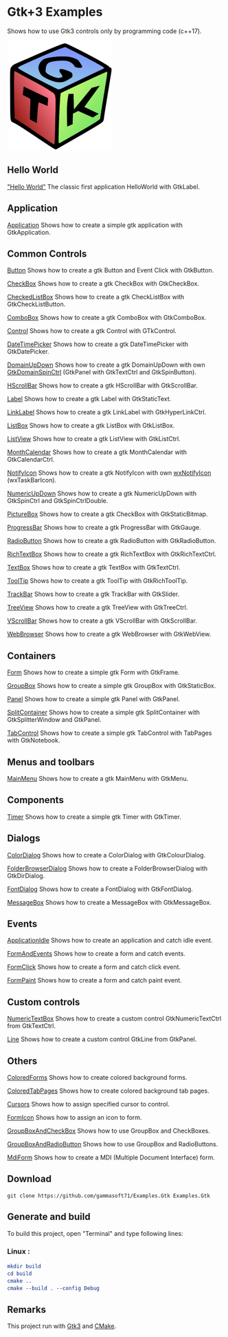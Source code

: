 # Gtk+3 Examples

Shows how to use Gtk3 controls only by programming code (c++17).

[![gtk](docs/Pictures/gtk_header.png)](https://gammasoft71.wixsite.com/gammasoft/gtk)

## Hello World

["Hello World"](src/HelloWorld/HelloWorld) The classic first application HelloWorld with GtkLabel.

## Application

[Application](src/Application/Application) Shows how to create a simple gtk application with GtkApplication.

## Common Controls

[Button](src/CommonControls/Button) Shows how to create a gtk Button and Event Click with GtkButton.

[CheckBox](src/CommonControls/CheckBox) Shows how to create a gtk CheckBox with GtkCheckBox.

[CheckedListBox](src/CommonControls/CheckedListBox) Shows how to create a gtk CheckListBox with GtkCheckListButton.

[ComboBox](src/CommonControls/ComboBox) Shows how to create a gtk ComboBox with GtkComboBox.

[Control](src/CommonControls/Control) Shows how to create a gtk Control with GTkControl.

[DateTimePicker](src/CommonControls/DateTimePicker) Shows how to create a gtk DateTimePicker with GtkDatePicker.

[DomainUpDown](src/CommonControls/DomainUpDown) Shows how to create a gtk DomainUpDown with own [GtkDomainSpinCtrl](src/CommonControls/DomainUpDown/GTkDomainSpinCtrl.h) (GtkPanel with GtkTextCtrl and GtkSpinButton).

[HScrollBar](src/CommonControls/HScrollBar) Shows how to create a gtk HScrollBar with GtkScrollBar.

[Label](src/CommonControls/Label) Shows how to create a gtk Label with GtkStaticText.

[LinkLabel](src/CommonControls/LinkLabel) Shows how to create a gtk LinkLabel with GtkHyperLinkCtrl.

[ListBox](src/CommonControls/ListBox) Shows how to create a gtk ListBox with GtkListBox.

[ListView](src/CommonControls/ListView) Shows how to create a gtk ListView with GtkListCtrl.

[MonthCalendar](src/CommonControls/MonthCalendar) Shows how to create a gtk MonthCalendar with GtkCalendarCtrl.

[NotifyIcon](src/CommonControls/NotifyIcon) Shows how to create a gtk NotifyIcon with own [wxNotifyIcon](src/CommonControls/NotifyIcon/wxNotifyIcon.h) (wxTaskBarIcon).

[NumericUpDown](src/CommonControls/NumericUpDown) Shows how to create a gtk NumericUpDown with GtkSpinCtrl and GtkSpinCtrlDouble.

[PictureBox](src/CommonControls/PictureBox) Shows how to create a gtk CheckBox with GtkStaticBitmap.

[ProgressBar](src/CommonControls/ProgressBar) Shows how to create a gtk ProgressBar with GtkGauge.

[RadioButton](src/CommonControls/RadioButton) Shows how to create a gtk RadioButton with GtkRadioButton.

[RichTextBox](src/CommonControls/RichTextBox) Shows how to create a gtk RichTextBox with GtkRichTextCtrl.

[TextBox](src/CommonControls/TextBox) Shows how to create a gtk TextBox with GtkTextCtrl.

[ToolTip](src/CommonControls/ToolTip) Shows how to create a gtk ToolTip with GtkRichToolTip.

[TrackBar](src/CommonControls/TrackBar) Shows how to create a gtk TrackBar with GtkSlider.

[TreeView](src/CommonControls/TreeView) Shows how to create a gtk TreeView with GtkTreeCtrl.

[VScrollBar](src/CommonControls/VScrollBar) Shows how to create a gtk VScrollBar with GtkScrollBar.

[WebBrowser](src/CommonControls/WebBrowser) Shows how to create a gtk WebBrowser with GtkWebView.

## Containers

[Form](src/Containers/Form) Shows how to create a simple gtk Form with GtkFrame.

[GroupBox](src/Containers/GroupBox) Shows how to create a simple gtk GroupBox with GtkStaticBox.

[Panel](src/Containers/Panel) Shows how to create a simple gtk Panel with GtkPanel.

[SplitContainer](src/Containers/SplitContainer) Shows how to create a simple gtk SplitContainer with GtkSplitterWindow and GtkPanel.

[TabControl](src/Containers/TabControl) Shows how to create a simple gtk TabControl with TabPages with GtkNotebook.

## Menus and toolbars

[MainMenu](src/MenusAndToolbars/MainMenu) Shows how to create a gtk MainMenu with GtkMenu.

## Components

[Timer](src/Components/Timer) Shows how to create a simple gtk Timer with GtkTimer.

## Dialogs

[ColorDialog](src/Dialogs/ColorDialog) Shows how to create a ColorDialog with GtkColourDialog.

[FolderBrowserDialog](src/Dialogs/FolderBrowserDialog) Shows how to create a FolderBrowserDialog with GtkDirDialog.

[FontDialog](src/Dialogs/FontDialog) Shows how to create a FontDialog with GtkFontDialog.

[MessageBox](src/Dialogs/MessageBox) Shows how to create a MessageBox with GtkMessageBox.

## Events

[ApplicationIdle](src/Application/ApplicationIdle) Shows how to create an application and catch idle event.

[FormAndEvents](src/Events/FormAndEvents) Shows how to create a form and catch events.

[FormClick](src/Events/FormClick) Shows how to create a form and catch click event.

[FormPaint](src/Others/FormPaint) Shows how to create a form and catch paint event.

## Custom controls

[NumericTextBox](src/CustomControls/NumericTextBox) Shows how to create a custom control GtkNumericTextCtrl from GtkTextCtrl.

[Line](src/Others/Line) Shows how to create a custom control GtkLine from GtkPanel.

## Others

[ColoredForms](src/Others/ColoredForms) Shows how to create colored background forms.

[ColoredTabPages](src/Others/ColoredTabPages) Shows how to create colored background tab pages.

[Cursors](src/Others/Cursors) Shows how to assign specified cursor to control.

[FormIcon](src/Others/FormIcon) Shows how to assign an icon to form.

[GroupBoxAndCheckBox](src/Others/GroupBoxAndCheckBox) Shows how to use GroupBox and CheckBoxes.

[GroupBoxAndRadioButton](src/Others/GroupBoxAndRadioButton) Shows how to use GroupBox and RadioButtons.

[MdiForm](src/Others/MdiForm) Shows how to create a MDI (Multiple Document Interface) form.

## Download

``` shell
git clone https://github.com/gammasoft71/Examples.Gtk Examples.Gtk
```

## Generate and build

To build this project, open "Terminal" and type following lines:

### Linux :

``` cmake
mkdir build
cd build
cmake .. 
cmake --build . --config Debug
```

## Remarks

This project run with [Gtk3](https://developer.gnome.org/gtk3/stable) and [CMake](https://cmake.org).
